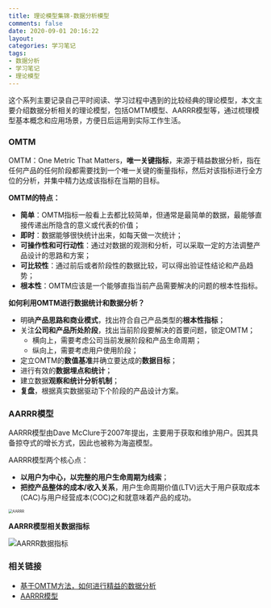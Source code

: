 ```yaml
---
title: 理论模型集锦-数据分析模型
comments: false
date: 2020-09-01 20:16:22
layout:
categories: 学习笔记
tags:
- 数据分析
- 学习笔记
- 理论模型
---
```




这个系列主要记录自己平时阅读、学习过程中遇到的比较经典的理论模型，本文主要介绍数据分析相关的理论模型，包括OMTM模型、AARRR模型等，通过梳理模型基本概念和应用场景，方便日后运用到实际工作生活。

<!-- more -->

### OMTM

OMTM：One Metric That Matters，**唯一关键指标**，来源于精益数据分析，指在任何产品的任何阶段都需要找到一个唯一关键的衡量指标，然后对该指标进行全方位的分析，并集中精力达成该指标在当期的目标。

**OMTM的特点：**

- **简单**：OMTM指标一般看上去都比较简单，但通常是最简单的数据，最能够直接传递出所隐含的意义或代表的价值；
- **即时**：数据能够很快统计出来，如每天做一次统计；
- **可操作性和可行动性**：通过对数据的观测和分析，可以采取一定的方法调整产品设计的思路和方案；
- **可比较性**：通过前后或者阶段性的数据比较，可以得出验证性结论和产品趋势；
- **根本性**：OMTM应该是一个能够直指当前产品需要解决的问题的根本性指标。



**如何利用OMTM进行数据统计和数据分析？**

- 明确**产品思路和商业模式**，找出符合自己产品类型的**根本性指标**；
- 关注**公司和产品所处阶段**，找出当前阶段要解决的首要问题，锁定OMTM；
    - 横向上，需要考虑公司当前发展阶段和产品生命周期；
    - 纵向上，需要考虑用户使用阶段；
- 定立OMTM的**数值基准**并确立要达成的**数据目标**；
- 进行有效的**数据埋点和统计**；
- 建立数据**观察和统计分析机制**；
- **复盘**，根据真实数据驱动下个阶段的产品设计方案。



### AARRR模型

AARRR模型由Dave McClure于2007年提出，主要用于获取和维护用户。因其具备掠夺式的增长方式，因此也被称为海盗模型。

AARRR模型两个核心点：

- **以用户为中心，以完整的用户生命周期为线索**；
- **把控产品整体的成本/收入关系**，用户生命周期价值(LTV)远大于用户获取成本(CAC)与用户经营成本(COC)之和就意味着产品的成功。

<img src="https://user-images.githubusercontent.com/17395552/91853089-4b3faa80-ec94-11ea-9549-8cd2fd0696cb.png" alt="AARRR" style="zoom:50%;" />



**AARRR模型相关数据指标**

![AARRR数据指标](https://user-images.githubusercontent.com/17395552/91853086-48dd5080-ec94-11ea-9f71-a4301411afa1.png)

### 相关链接

* [基于OMTM方法，如何进行精益的数据分析](http://www.woshipm.com/data-analysis/523782.html)
* [AARRR模型](https://wiki.mbalib.com/wiki/AARRR)